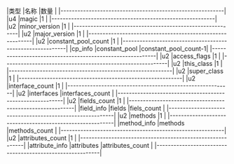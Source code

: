 |类型 			|名称  			 	 |数量                 |
|----------------------------------------------------------|
|u4  			|magic   			 |1                    |
|----------------------------------------------------------|      
|u2  			|minor_version   	 |1                    |
|----------------------------------------------------------|
|u2  			|major_version   	 |1                    |
|----------------------------------------------------------|
|u2  			|constant_pool_count |1                    |
|----------------------------------------------------------|
|cp_info		|constant_pool		 |constant_pool_count-1|
|----------------------------------------------------------|
|u2  			|access_flags    	 |1                    |
|----------------------------------------------------------|
|u2  			|this_class  		 |1                    |
|----------------------------------------------------------|
|u2				|super_class		 |1                    |
|----------------------------------------------------------|
|u2				|interface_count 	 |1                    |
|----------------------------------------------------------|
|u2				|interfaces			 |interfaces_count     |
|----------------------------------------------------------|
|u2  			|fields_count 		 |1                    |
|----------------------------------------------------------|
|field_info		|fields 			 |fiels_count          |
|----------------------------------------------------------|
|u2				|methods			 |1                    |
|----------------------------------------------------------|
|method_info	|methods			 |methods_count        |
|----------------------------------------------------------|
|u2 			|attributes_count	 |1                    |
|----------------------------------------------------------|
|attribute_info  |attributes		 |attributes_count     |
|----------------------------------------------------------|